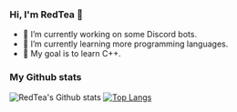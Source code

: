 ### Hi, I'm RedTea 👋

- 🔭 I’m currently working on some Discord bots.
- 🌱 I’m currently learning more programming languages.
- 🥅 My goal is to learn C++.

### My Github stats
![RedTea's Github stats](https://github-readme-stats.vercel.app/api?username=redteadeveloper&show_icons=true&theme=tokyonight)
[![Top Langs](https://github-readme-stats.vercel.app/api/top-langs/?username=redteadeveloper&layout=compact&theme=tokyonight)](https://github.com/anuraghazra/github-readme-stats)
